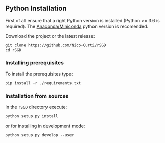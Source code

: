## Python Installation

First of all ensure that a right Python version is installed (Python >= 3.6 is required).
The [Anaconda/Miniconda](https://www.anaconda.com/) python version is recomended.

Download the project or the latest release:

```
git clone https://github.com/Nico-Curti/rSGD
cd rSGD
```


### Installing prerequisites

To install the prerequisites type:

```
pip install -r ./requirements.txt
```

### Installation from sources

In the `rSGD` directory execute:

```
python setup.py install
```

or for installing in development mode:

```
python setup.py develop --user
```
